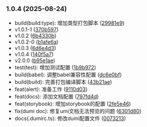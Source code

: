 ## <small>1.0.4 (2025-08-24)</small>

* build(build:type): 增加类型打包脚本 ([29981e9](https://github.com/Delta1035/happy-ui/commit/29981e9))
* v1.0.1-1 ([370b597](https://github.com/Delta1035/happy-ui/commit/370b597))
* v1.0.2 ([6b4330b](https://github.com/Delta1035/happy-ui/commit/6b4330b))
* v1.0.2-0 ([b1afe6a](https://github.com/Delta1035/happy-ui/commit/b1afe6a))
* v1.0.3 ([6d6e4d3](https://github.com/Delta1035/happy-ui/commit/6d6e4d3))
* v1.0.4 ([140f5a7](https://github.com/Delta1035/happy-ui/commit/140f5a7))
* v2.0.0 ([b95e1ae](https://github.com/Delta1035/happy-ui/commit/b95e1ae))
* test(test): 增加测试配置 ([1b9b972](https://github.com/Delta1035/happy-ui/commit/1b9b972))
* build(babel): 调整babel兼容性配置 ([dc6e0bf](https://github.com/Delta1035/happy-ui/commit/dc6e0bf))
* build(build): 完善打包编译脚本 ([43b21ae](https://github.com/Delta1035/happy-ui/commit/43b21ae))
* feat(alert): 准备工作 ([9110d03](https://github.com/Delta1035/happy-ui/commit/9110d03))
* feat(docs): 添加文档配置 ([797fd4d](https://github.com/Delta1035/happy-ui/commit/797fd4d))
* feat(storybook): 增加storybook的配置 ([2fe5e46](https://github.com/Delta1035/happy-ui/commit/2fe5e46))
* fix(dumi doc): 修复umi文档无法预览的问题 ([6301d80](https://github.com/Delta1035/happy-ui/commit/6301d80))
* docs(.dumirc.ts): 修改dumi配置文件 ([0073213](https://github.com/Delta1035/happy-ui/commit/0073213))



